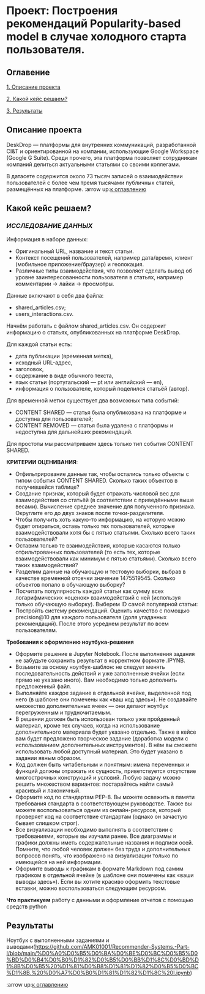 # Проект: Построения рекомендаций  Popularity-based model в случае холодного старта пользователя.


## Оглавение
[1. Описание проекта](https://github.com/AMK01001/Recommender-Systems.-Part-I?tab=readme-ov-file#%D0%BE%D0%BF%D0%B8%D1%81%D0%B0%D0%BD%D0%B8%D0%B5-%D0%BF%D1%80%D0%BE%D0%B5%D0%BA%D1%82%D0%B0)

[2. Какой кейс решаем?](https://github.com/AMK01001/Recommender-Systems.-Part-I?tab=readme-ov-file#%D0%BA%D0%B0%D0%BA%D0%BE%D0%B9-%D0%BA%D0%B5%D0%B9%D1%81-%D1%80%D0%B5%D1%88%D0%B0%D0%B5%D0%BC)

[3. Результаты](https://github.com/AMK01001/Recommender-Systems.-Part-I?tab=readme-ov-file#%D1%80%D0%B5%D0%B7%D1%83%D0%BB%D1%8C%D1%82%D0%B0%D1%82%D1%8B)

## Описание проекта 
DeskDrop — платформы для внутренних коммуникаций, разработанной CI&T и ориентированной на компании, использующие Google Workspace (Google G Suite). Среди прочего, эта платформа позволяет сотрудникам компаний делиться актуальными статьями со своими коллегами.

В датасете содержится около 73 тысяч записей о взаимодействии пользователей с более чем тремя тысячами публичных статей, размещённых на платформе.
:arrow up:[к оглавлению](https://github.com/AMK01001/Recommender-Systems.-Part-I?tab=readme-ov-file#%D0%BE%D0%B3%D0%BB%D0%B0%D0%B2%D0%B5%D0%BD%D0%B8%D0%B5)

## Какой кейс решаем?

### *ИССЛЕДОВАНИЕ ДАННЫХ*

Информация в наборе данных:
- Оригинальный URL, название и текст статьи.
- Контекст посещений пользователей, например дата/время, клиент (мобильное приложение/браузер) и геолокация.
- Различные типы взаимодействия, что позволяет сделать вывод об уровне заинтересованности пользователя в статьях, например комментарии → лайки → просмотры.

Данные включают в себя два файла:
- shared_articles.csv;
- users_interactions.csv.

Начнём работать с файлом shared_articles.csv. Он содержит информацию о статьях, опубликованных на платформе DeskDrop.

Для каждой статьи есть:
- дата публикации (временная метка),
- исходный URL-адрес,
- заголовок,
- содержание в виде обычного текста,
- язык статьи (португальский — pt или английский — en),
- информация о пользователе, который поделился статьёй (автор).

Для временной метки существует два возможных типа событий:
- CONTENT SHARED — статья была опубликована на платформе и доступна для пользователей;
- CONTENT REMOVED — статья была удалена с платформы и недоступна для дальнейших рекомендаций.

Для простоты мы рассматриваем здесь только тип события CONTENT SHARED.


**КРИТЕРИИ ОЦЕНИВАНИЯ**:

- Отфильтрирование данные так, чтобы остались только объекты с типом события CONTENT SHARED. Сколько таких объектов в получившейся таблице?
- Создание признак, который будет отражать числовой вес для взаимодействия со статьёй (в соответствии с приведёнными выше весами). Вычисление среднее значение для полученного признака. Округлите его до двух знаков после точки-разделителя.
- Чтобы получить хоть какую-то информацию, на которую можно будет опираться, оставь только тех пользователей, которые взаимодействовали хотя бы с пятью статьями. Сколько всего таких пользователей?
- Оставим только те взаимодействия, которые касаются только отфильтрованных пользователей (то есть тех, которые взаимодействовали как минимум с пятью статьями). Сколько всего таких взаимодействий?
- Разделим данные на обучающую и тестовую выборки, выбрав в качестве временной отсечки значение 1475519545. Сколько объектов попало в обучающую выборку?
- Посчитать популярность каждой статьи как сумму всех логарифмических «оценок» взаимодействий с ней (используя только обучающую выборку). Выберем ID самой популярной статьи:
- Постройть систему рекомендаций. Оценить качество с помощью precision@10 для каждого пользователя (доля угаданных рекомендаций). После этого усреднем результат по всем пользователям.


**Требования к оформлению ноутбука-решения**

- Оформите решение в Jupyter Notebook. После выполнения задания не забудьте сохранить результат в корректном формате .IPYNB.
- Возьмите за основу ноутбук-шаблон: не следует менять последовательность действий и уже заполненные ячейки (если прямо не указано иного). Вам необходимо только дополнить 
предложенный файл.
- Выполняйте каждое задание в отдельной ячейке, выделенной под него (в шаблоне они помечены как «ваш код здесь»). Не создавайте множество дополнительных ячеек — они делают 
ноутбук перегруженным и трудночитаемым.
- В решении должен быть использован только уже пройденный материал, кроме тех случаев, когда на использование дополнительного материала будет указано отдельно. 
Также в кейсе вам будет предложено творческое задание (доработка модели с использованием дополнительных инструментов). В нём вы сможете использовать любой доступный материал. 
Это будет указано в задании явным образом.
- Код должен быть читабельным и понятным: имена переменных и функций должны отражать их сущность, приветствуется отсутствие многострочных конструкций и условий. 
Любую задачу можно решить множеством вариантов: постарайтесь найти самый красивый и лаконичный. 
- Оформите код по стандартам PEP-8. Вы можете освежить в памяти требования стандарта в соответствующем руководстве. Также вы можете воспользоваться одним из онлайн-ресурсов, 
который проверяет код на соответствие стандартам (однако он зачастую бывает слишком строг).
- Все визуализации необходимо выполнять в соответствии с требованиями, которые вы изучали ранее. Все диаграммы и графики должны иметь содержательные названия и подписи осей.
 Помните, что любой человек должен без труда и дополнительных вопросов понять, что изображено на визуализации только по имеющейся на ней информации.
- Оформите выводы к графикам в формате Markdown под самим графиком в отдельной ячейке (в шаблоне они помечены как «ваши выводы здесь»). Если вы хотите красиво оформить 
текстовые вставки, можно воспользоваться следующим ресурсом.

**Что практикуем**
работу с данными и оформление отчетов с помощью средств python

## Результаты
Ноутбук с выполненными заданиями и выводами(https://github.com/AMK01001/Recommender-Systems.-Part-I/blob/main/%D0%A0%D0%B5%D0%BA%D0%BE%D0%BC%D0%B5%D0%BD%D0%B4%D0%B0%D1%82%D0%B5%D0%BB%D1%8C%D0%BD%D1%8B%D0%B5%20%D1%81%D0%B8%D1%81%D1%82%D0%B5%D0%BC%D1%8B.%20%D0%A7%D0%B0%D1%81%D1%82%D1%8C%20I.ipynb)

:arrow up:[к оглавлению](https://github.com/AMK01001/Recommender-Systems.-Part-I?tab=readme-ov-file#%D0%BE%D0%B3%D0%BB%D0%B0%D0%B2%D0%B5%D0%BD%D0%B8%D0%B5)
